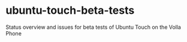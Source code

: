 # ubuntu-touch-beta-tests
Status overview and issues for beta tests of Ubuntu Touch on the Volla Phone
